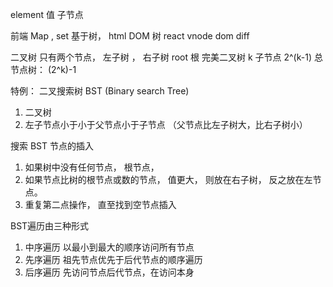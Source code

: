 element 值
子节点

前端
Map , set 基于树，
html DOM 树
react vnode dom diff

二叉树 
  只有两个节点， 左子树 ， 右子树
root 根
完美二叉树 k  子节点 2^(k-1)
总节点树： (2^k)-1

特例： 二叉搜索树 BST (Binary search Tree)
1. 二叉树
2. 左子节点小于小于父节点小于子节点 （父节点比左子树大，比右子树小）

搜索 
BST 节点的插入
1. 如果树中没有任何节点， 根节点，
2. 如果节点比树的根节点或数的节点， 值更大， 则放在右子树， 反之放在左节点。
3. 重复第二点操作， 直至找到空节点插入

BST遍历由三种形式
1. 中序遍历   以最小到最大的顺序访问所有节点
2. 先序遍历   祖先节点优先于后代节点的顺序遍历
3. 后序遍历   先访问节点后代节点，在访问本身

